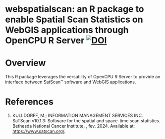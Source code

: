 # webspatialscan: an R package to enable Spatial Scan Statistics on WebGIS applications through OpenCPU R Server [![DOI](https://zenodo.org/badge/786540545.svg)](https://zenodo.org/doi/10.5281/zenodo.11036381)

# Overview

This R package leverages the versatility of OpenCPU R Server to provide an interface between SatScan™ software and WebGIS applications.

# References
1. KULLDORFF, M.; INFORMATION MANAGEMENT SERVICES INC. SaTScan v10.1.3: Software for the spatial and space-time scan statistics. Bethesda National Cancer Institute, , fev. 2024. Available at: <https://www.satscan.org/>.
